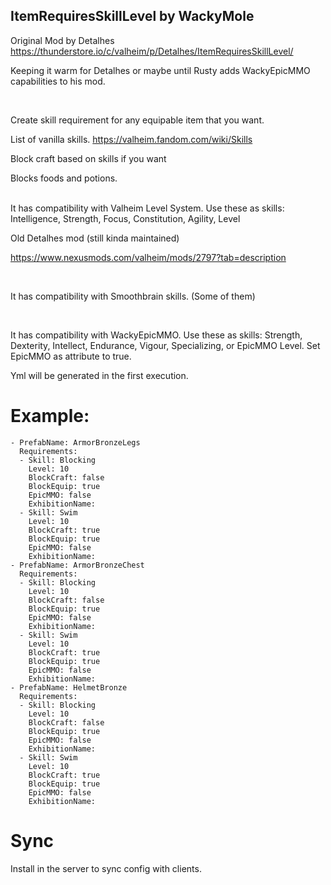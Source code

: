 ## ItemRequiresSkillLevel by WackyMole

Original Mod by Detalhes https://thunderstore.io/c/valheim/p/Detalhes/ItemRequiresSkillLevel/

Keeping it warm for Detalhes or maybe until Rusty adds WackyEpicMMO capabilities to his mod. 

</br>


Create skill requirement for any equipable item that you want.  

List of vanilla skills. https://valheim.fandom.com/wiki/Skills

Block craft based on skills if you want

Blocks foods and potions.

</br>
It has compatibility with Valheim Level System. Use these as skills: Intelligence, Strength, Focus, Constitution, Agility, Level 

Old Detalhes mod (still kinda maintained)

https://www.nexusmods.com/valheim/mods/2797?tab=description

</br>

It has compatibility with Smoothbrain skills. (Some of them)

</br>

It has compatibility with WackyEpicMMO. Use these as skills: Strength, Dexterity, Intellect, Endurance, Vigour, Specializing, or EpicMMO Level. Set EpicMMO as attribute to true.

Yml will be generated in the first execution.

# Example:
```
- PrefabName: ArmorBronzeLegs
  Requirements:
  - Skill: Blocking
    Level: 10
    BlockCraft: false
    BlockEquip: true
    EpicMMO: false
    ExhibitionName: 
  - Skill: Swim
    Level: 10
    BlockCraft: true
    BlockEquip: true
    EpicMMO: false
    ExhibitionName: 
- PrefabName: ArmorBronzeChest
  Requirements:
  - Skill: Blocking
    Level: 10
    BlockCraft: false
    BlockEquip: true
    EpicMMO: false
    ExhibitionName: 
  - Skill: Swim
    Level: 10
    BlockCraft: true
    BlockEquip: true
    EpicMMO: false
    ExhibitionName: 
- PrefabName: HelmetBronze
  Requirements:
  - Skill: Blocking
    Level: 10
    BlockCraft: false
    BlockEquip: true
    EpicMMO: false
    ExhibitionName: 
  - Skill: Swim
    Level: 10
    BlockCraft: true
    BlockEquip: true
    EpicMMO: false
    ExhibitionName: 

```

# Sync
Install in the server to sync config with clients.

